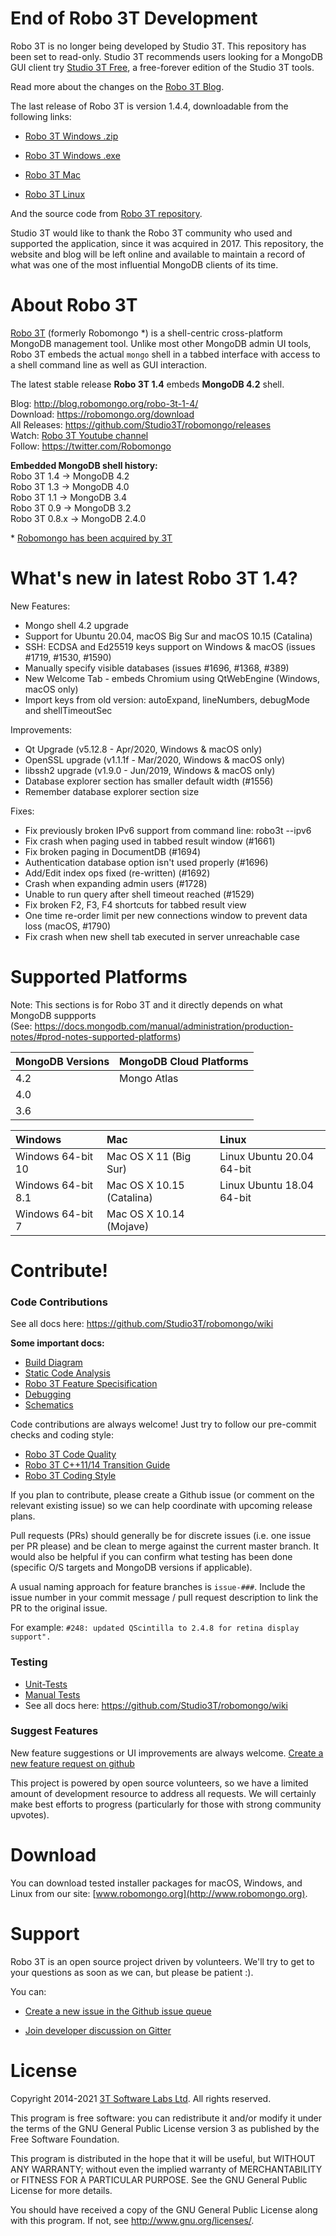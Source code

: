 # End of Robo 3T Development

Robo 3T is no longer being developed by Studio 3T. This repository has been set to read-only. Studio 3T recommends users looking for a MongoDB GUI client try [Studio 3T Free](https://studio3t.com/free), a free-forever edition of the Studio 3T tools.

Read more about the changes on the [Robo 3T Blog](https://blog.robomongo.org/robo-3t-ending).

The last release of Robo 3T is version 1.4.4, downloadable from the following links: 

* [Robo 3T Windows .zip](https://download.studio3t.com/robomongo/windows/robo3t-1.4.4-windows-x86_64-e6ac9ec5.zip)

* [Robo 3T Windows .exe](https://download.studio3t.com/robomongo/windows/robo3t-1.4.4-windows-x86_64-e6ac9ec5.exe)

* [Robo 3T Mac](https://download.studio3t.com/robomongo/mac/robo3t-1.4.4-darwin-x86_64-e6ac9ec.dmg)

* [Robo 3T Linux](https://download.studio3t.com/robomongo/linux/robo3t-1.4.4-linux-x86_64-e6ac9ec.tar.gz)

And the source code from [Robo 3T repository](https://github.com/Studio3T/robomongo/latest).

Studio 3T would like to thank the Robo 3T community who used and supported the application, since it was acquired in 2017. This repository, the website and blog will be left online and available to maintain a record of what was one of the most influential MongoDB clients of its time.


About Robo 3T
===============

[Robo 3T](http://www.robomongo.org) (formerly Robomongo *) is a shell-centric cross-platform MongoDB management tool. Unlike most other MongoDB admin UI tools, Robo 3T embeds the actual `mongo` shell in a tabbed interface with access to a shell command line as well as GUI interaction.

The latest stable release **Robo 3T 1.4** embeds **MongoDB 4.2** shell.   

Blog:     http://blog.robomongo.org/robo-3t-1-4/  
Download: https://robomongo.org/download  
All Releases: https://github.com/Studio3T/robomongo/releases  
Watch: [Robo 3T Youtube channel](https://www.youtube.com/channel/UCM_7WAseRWeeiBikExppstA)  
Follow: https://twitter.com/Robomongo

**Embedded MongoDB shell history:**  
Robo 3T 1.4 -> MongoDB 4.2     
Robo 3T 1.3 -> MongoDB 4.0     
Robo 3T 1.1 -> MongoDB 3.4    
Robo 3T 0.9 -> MongoDB 3.2  
Robo 3T 0.8.x -> MongoDB 2.4.0  

\* [Robomongo has been acquired by 3T](https://studio3t.com/press/3t-software-labs-acquires-robomongo-the-most-widely-used-mongodb-tool/)

What's new in latest Robo 3T 1.4?
====================================

New Features:   
  - Mongo shell 4.2 upgrade  
  - Support for Ubuntu 20.04, macOS Big Sur and  macOS 10.15 (Catalina)   
  - SSH: ECDSA and Ed25519 keys support on Windows & macOS (issues #1719, #1530, #1590)  
  - Manually specify visible databases (issues #1696, #1368, #389)  
  - New Welcome Tab - embeds Chromium using QtWebEngine (Windows, macOS only)  
  - Import keys from old version: autoExpand, lineNumbers, debugMode and shellTimeoutSec  
   
Improvements:  
  - Qt Upgrade (v5.12.8 - Apr/2020, Windows & macOS only)  
  - OpenSSL upgrade (v1.1.1f - Mar/2020, Windows & macOS only)  
  - libssh2 upgrade (v1.9.0 - Jun/2019, Windows & macOS only)  
  - Database explorer section has smaller default width (#1556)
  - Remember database explorer section size   

Fixes:  
  - Fix previously broken IPv6 support from command line: robo3t --ipv6
  - Fix crash when paging used in tabbed result window (#1661)
  - Fix broken paging in DocumentDB (#1694)
  - Authentication database option isn't used properly (#1696)  
  - Add/Edit index ops fixed (re-written) (#1692)   
  - Crash when expanding admin users (#1728)   
  - Unable to run query after shell timeout reached (#1529)  
  - Fix broken F2, F3, F4 shortcuts for tabbed result view
  - One time re-order limit per new connections window to prevent data loss (macOS, #1790)  
  - Fix crash when new shell tab executed in server unreachable case  

Supported Platforms
===============

Note: This sections is for Robo 3T and it directly depends on what MongoDB suppports  
(See: https://docs.mongodb.com/manual/administration/production-notes/#prod-notes-supported-platforms)

| MongoDB Versions      | MongoDB Cloud Platforms |
| :-------------------- | :--------------------   | 
| 4.2                   | Mongo Atlas             |
| 4.0                   |
| 3.6                   |

| Windows                |   Mac                            | Linux                       |        
|:---------------------- | :--------------------------------| :---------------------------|
| Windows 64-bit 10      |  Mac OS X 11    (Big Sur)     	  | Linux Ubuntu 20.04 64-bit  |
  Windows 64-bit 8.1     |  Mac OS X 10.15 (Catalina)           | Linux Ubuntu 18.04 64-bit  |
| Windows 64-bit 7       |  Mac OS X 10.14 (Mojave)      |   |


Contribute!
===========

### Code Contributions

See all docs here: https://github.com/Studio3T/robomongo/wiki  

**Some important docs:**  
- [Build Diagram](https://github.com/Studio3T/robomongo/wiki/Robo-3T-Schematics:-Build,-Class-and-UI-Diagrams#1-build-diagram)
- [Static Code Analysis](https://github.com/Studio3T/robomongo/wiki/Static-Code-Analysis)
- [Robo 3T Feature Specisification](https://github.com/Studio3T/robomongo/wiki/Feature-Spec)
- [Debugging](https://github.com/Studio3T/robomongo/blob/master/docs/Debug.md)
- [Schematics](https://github.com/Studio3T/robomongo/tree/master/schematics)

Code contributions are always welcome! Just try to follow our pre-commit checks and coding style: 
- [Robo 3T Code Quality](https://github.com/paralect/robomongo/wiki/Robomongo-Code-Quality)
- [Robo 3T C++11/14 Transition Guide](https://github.com/Studio3T/robomongo/wiki/Robomongo-Cplusplus-11,-14-Transition-Guide)
- [Robo 3T Coding Style](https://github.com/paralect/robomongo/wiki/Robomongo-Coding-Style)

If you plan to contribute, please create a Github issue (or comment on the relevant existing issue) so we can help coordinate with upcoming release plans.

Pull requests (PRs) should generally be for discrete issues (i.e. one issue per PR please) and be clean to merge against the current master branch. It would also be helpful if you can confirm what testing has been done (specific O/S targets and MongoDB versions if applicable).

A usual naming approach for feature branches is `issue-###`. Include the issue number in your commit message / pull request description to link the PR to the original issue.

For example:
```#248: updated QScintilla to 2.4.8 for retina display support".```

### Testing

- [Unit-Tests](https://github.com/Studio3T/robomongo/wiki/Unit-Tests)  
- [Manual Tests](wiki/Tests)
- See all docs here: https://github.com/Studio3T/robomongo/wiki  

### Suggest Features

New feature suggestions or UI improvements are always welcome.
[Create a new feature request on github](https://github.com/paralect/robomongo/issues/new)

This project is powered by open source volunteers, so we have a limited amount of development resource to address all requests. We will certainly make best efforts to progress (particularly for those with strong community upvotes).


Download
========

You can download tested installer packages for macOS, Windows, and Linux from our site: [www.robomongo.org](http://www.robomongo.org).

Support
=======

Robo 3T is an open source project driven by volunteers. We'll try to get to your questions as soon as we can, but please be patient :).

You can:

 - [Create a new issue in the Github issue queue](https://github.com/paralect/robomongo/issues)

 - [Join developer discussion on Gitter](https://gitter.im/paralect/robomongo)


License
=======

Copyright 2014-2021 [3T Software Labs Ltd](https://studio3t.com/). All rights reserved.

This program is free software: you can redistribute it and/or modify
it under the terms of the GNU General Public License version 3 as 
published by the Free Software Foundation.

This program is distributed in the hope that it will be useful,
but WITHOUT ANY WARRANTY; without even the implied warranty of
MERCHANTABILITY or FITNESS FOR A PARTICULAR PURPOSE.  See the
GNU General Public License for more details.

You should have received a copy of the GNU General Public License
along with this program. If not, see <http://www.gnu.org/licenses/>.
